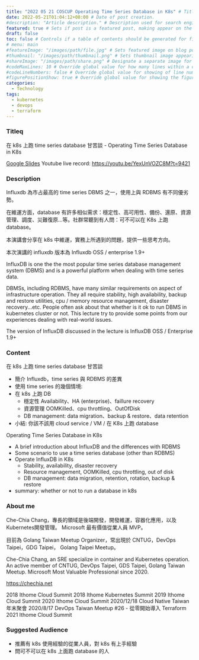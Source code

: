 ```yaml
---
title: "2022 05 21 COSCUP Operating Time Series Database in K8s" # Title of the blog post.
date: 2022-05-21T01:04:12+08:00 # Date of post creation.
#description: "Article description." # Description used for search engine.
featured: true # Sets if post is a featured post, making appear on the home page side bar.
draft: false
toc: false # Controls if a table of contents should be generated for first-level links automatically.
# menu: main
#featureImage: "/images/path/file.jpg" # Sets featured image on blog post.
#thumbnail: "/images/path/thumbnail.png" # Sets thumbnail image appearing inside card on homepage.
#shareImage: "/images/path/share.png" # Designate a separate image for social media sharing.
#codeMaxLines: 10 # Override global value for how many lines within a code block before auto-collapsing.
#codeLineNumbers: false # Override global value for showing of line numbers within code block.
#figurePositionShow: true # Override global value for showing the figure label.
categories:
  - Technology
tags:
  - kubernetes
  - devops
  - terraform
---
```


### Titleq

在 k8s 上跑 time series database 甘苦談 - Operating Time Series Database in K8s

[Google Slides](https://docs.google.com/presentation/d/1PZryGImYRALMJfbEMuf_jPd2P-qzIwDmVd5DgXSuqq0/edit)
Youtube live record: https://youtu.be/YexUnVOZC8M?t=9421

### Description

Influxdb 為市占最高的 time series DBMS 之一，使用上與 RDBMS 有不同優劣勢。

在維運方面，database 有許多相似需求：穩定性、高可用性、備份、還原、資源管理、調度、災難復原...等。社群常聽到有人問：可不可以在 K8s 上跑 database。

本演講會分享在 k8s 中維運，實務上所遇到的問題，提供一些思考方向。

本次演講的 influxdb 版本為 Influxdb OSS / enterprise 1.9+

InfluxDB is one the the most popular time series database management system (DBMS) and is a powerful platform when dealing with time series data.

DBMSs, including RDBMS, have many similar requirements on aspect of infrastructure operation. They all require stability, high availability, backup and restore utilities, cpu / memory resource management, disaster recovery...etc. People often ask about that whether is it ok to run DBMS in kubernetes cluster or not. This lecture try to provide some points from our experiences dealing with real-world issues.

The version of InfluxDB discussed in the lecture is InfluxDB OSS / Enterprise 1.9+


### Content

在 k8s 上跑 time series database 甘苦談

- 簡介 Influxdb，time series 與 RDBMS 的差異
- 使用 time series 的幾個情境: 
- 在 k8s 上跑 DB
  - 穩定性 Availability、HA (enterprise)、faillure recovery
  - 資源管理 OOMKilled、cpu throttling、OutOfDisk
  - DB management: data migration、backup & restore、data retention
- 小結: 你該不該用 cloud service / VM / 在 K8s 上跑 database

Operating Time Series Database in K8s

- A brief introduction about InfluxDB and the differences with RDBMS
- Some scenario to use a time series database (other than RDBMS)
- Operate InfluxDB in K8s
  - Stability, availability, disaster recovery
  - Resource management, OOMKilled, cpu throttling, out of disk
  - DB management: data migration, retention, rotation, backup & restore
- summary: whether or not to run a database in k8s

### About me

Che-Chia Chang，專長的領域是後端開發，開發維運，容器化應用，以及Kubernetes開發管理。
Microsoft 最有價值從業人員 MVP。

目前為 Golang Taiwan Meetup Organizer，常出現於 CNTUG，DevOps Taipei，GDG Taipei， Golang Taipei Meetup。

Che-Chia Chang, an SRE specialize in container and Kubernetes operation. An active member of CNTUG, DevOps Taipei, GDS Taipei, Golang Taiwan Meetup.
Microsoft Most Valuable Professional since 2020.

https://chechia.net

2018 Ithome Cloud Summit
2018 Ithome Kubernetes Summit
2019 Ithome Cloud Summit
2020 Ithome Cloud Summit
2020/12/18	Cloud Native Taiwan 年末聚會
2020/8/17	DevOps Taiwan Meetup #26 - 從零開始導入 Terraform
2021 Ithome Cloud Summit

### Suggested Audience

- 推薦有 k8s 使用經驗的從業人員，對 k8s 有上手經驗
- 問可不可以在 k8s 上面跑 database 的人
